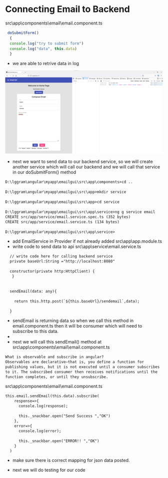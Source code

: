 
# Connecting Email to Backend 


src\app\components\email\email.component.ts
```typescript
 doSubmitForm()
  {
  console.log("try to submit form")
  console.log("data", this.data)
  }

```
- we are able to retrive data in log

![img.png](1.7.1.1.png)

- next we want to send data to our backend service, so we will create another service which will call our backend and we will call that service in our doSubmitForm() method

```text
D:\lggram\angular\myapp\emailgui\src\app\components>cd ..

D:\lggram\angular\myapp\emailgui\src\app>mkdir service

D:\lggram\angular\myapp\emailgui\src\app>cd service

D:\lggram\angular\myapp\emailgui\src\app\service>ng g service email
CREATE src/app/service/email.service.spec.ts (352 bytes)
CREATE src/app/service/email.service.ts (134 bytes)

D:\lggram\angular\myapp\emailgui\src\app\service>

```

- add EmailService in Provider if not already added src\app\app.module.ts
- write code to send data to api
src\app\service\email.service.ts
```text
  // write code here for calling backend service 
  private baseUrl:String ="http://localhost:8080"

  constructor(private http:HttpClient) {
   }
  

  sendEmail(data: any){

    return this.http.post(`${this.baseUrl}/sendemail`,data);

  }
```

- sendEmail is returning data so when we call this method in email.component.ts then it will be consumer which will need to subscribe to this data. 
- 
- next we will call this sendEmail() method at src\app\components\email\email.component.ts

```text
What is observable and subscribe in angular?
Observables are declarative—that is, you define a function for publishing values, but it is not executed until a consumer subscribes to it. The subscribed consumer then receives notifications until the function completes, or until they unsubscribe.
```

src\app\components\email\email.component.ts
```text
this.email.sendEmail(this.data).subscribe(
    response=>{
      console.log(response);   
 
      this._snackbar.open("Send Success ","OK")  
    },
    error=>{
      console.log(error); 
     
      this._snackbar.open("ERROR!! ","OK")   
    }
  )  
```

- make sure there is correct mapping for json data posted. 

- next we will do testing for our code
